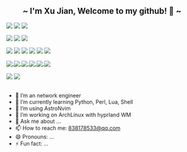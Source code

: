 <p align="center">
  <h2 align="center"> <b> ~ I'm Xu Jian, Welcome to my github! 👋 ~ </b> </h2>
</p>

[![](https://img.shields.io/badge/-Git-f05032?style=flat-square&labelColor=ffffff&logo=git&logoColor=f05032)](https://git-scm.com/)
[![](https://img.shields.io/badge/-Astronvim-57A143?style=flat-square&logo=Neovim&labelColor=ffffff&logoColor=57A143)](https://https://astronvim.com/)
[![](https://img.shields.io/badge/-VsCode-007ACC?style=flat-square&logo=Visual%20Studio%20Code&labelColor=ffffff&logoColor=007ACC)](https://code.visualstudio.com/)

[![](https://img.shields.io/badge/-ArchLinux-1793D1?style=flat-square&logo=archlinux&logoColor=white)](https://www.archlinux.org/)
[![](https://img.shields.io/badge/-Windows-0078D6?style=flat-square&logo=windows&logoColor=ffffff)](https://www.microsoft.com/windows/windows-10)
[![](https://img.shields.io/badge/-Mate70RS-FF0000?style=flat-square&logo=huawei&logoColor=ffffff)](https://www.huawei.com/)

[![](https://img.shields.io/badge/-HTML5-E34F26?style=flat-square&logo=html5&logoColor=white)](https://html.spec.whatwg.org/)
[![](https://img.shields.io/badge/-CSS3-1572B6?style=flat-square&logo=css3&logoColor=white)](https://www.w3.org/Style/CSS/)
[![](https://img.shields.io/badge/-Lua-2C2D72?style=flat-square&logo=Lua&logoColor=white)](https://www.lua.org/)
[![](https://img.shields.io/badge/-Bash-4EAA25?style=flat-square&logo=gnubash&logoColor=white)](https://www.gnu.org/software/bash/bash.html)
[![](https://img.shields.io/badge/-Python-326c9c?style=flat-square&logo=Python&logoColor=white)](https://www.python.org/)
[![](https://img.shields.io/badge/-Perl-39457E?style=flat-square&logo=Perl&logoColor=white)](https://www.perl.org/)

<div>
<a href="https://github.com/xu8533/dotfiles">
  <img align="center" src="https://github-readme-stats.vercel.app/api/pin/?username=xu8533&repo=dotfiles&show_owner=true&theme=radical&layout=compact" />
</a>
<a href="https://github.com/xu8533/ssg2srx">
  <img align="center" src="https://github-readme-stats.vercel.app/api/pin/?username=xu8533&repo=ssg2srx&show_owner=true&theme=radical&layout=compact" />
</a>
<a href="https://github.com/xu8533/srx2ssg">
  <img align="center" src="https://github-readme-stats.vercel.app/api/pin/?username=xu8533&repo=srx2ssg&show_owner=true&theme=radical&layout=compact" />
</a>
<a href="https://github.com/xu8533/hillstone2srx">
  <img align="center" src="https://github-readme-stats.vercel.app/api/pin/?username=xu8533&repo=hillstone2srx&show_owner=true&theme=radical&layout=compact" />
</a>
<a href="https://github.com/xu8533/find_hit_counter_zero">
  <img align="center" src="https://github-readme-stats.vercel.app/api/pin/?username=xu8533&repo=find_hit_counter_zero&show_owner=true&theme=radical&layout=compact" />
</a>
<a href="https://github.com/xu8533/fcitx5-skins">
  <img align="center" src="https://github-readme-stats.vercel.app/api/pin/?username=xu8533&repo=fcitx5-skins&show_owner=true&theme=radical&layout=compact" />
</a>
</div>

<br>
<!--
<div>
  <img src="https://github-readme-stats.vercel.app/api/top-langs/?username=xu8533&hide=glsl,lua&theme=radical&layout=compact" />
</div>
<p align="center">
  <img src="https://github-readme-stats.vercel.app/api?username=xu8533&show_icons=true&theme=radical" />
</p>
-->

<div>
  <img src="https://github-readme-stats.vercel.app/api?username=xu8533&show_icons=true&theme=radical" />
  <img src="https://github-readme-stats.vercel.app/api/top-langs/?username=xu8533&hide=glsl,lua&theme=ambient_gradient&layout=compact" />
</div>

<!-- ![My stats](https://github-readme-stats.vercel.app/api?username=xu8533&theme=calm&show_icons=true) -->
<!-- ![Top Langs](https://github-readme-stats.vercel.app/api/top-langs/?username=xu8533&hide=glsl,lua&theme=calm&langs_count=6) -->

<br>


- 🔭 I’m an network engineer
- 🌱 I’m currently learning Python, Perl, Lua, Shell
- 👯 I’m using AstroNvim
- 🤔 I’m working on ArchLinux with hyprland WM
- 💬 Ask me about ...
- 📫 How to reach me: 838178533@qq.com
- 😄 Pronouns: ...
- ⚡ Fun fact: ...

